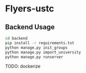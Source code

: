 # Flyers-ustc

## Backend Usage

```bash
cd backend
pip install -r requirements.txt 
python manage.py init_groups
python manage.py import_university
python manage.py runserver
```

TODO: dockerize